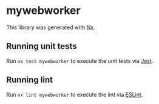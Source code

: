 # mywebworker

This library was generated with [Nx](https://nx.dev).

## Running unit tests

Run `nx test mywebworker` to execute the unit tests via [Jest](https://jestjs.io).

## Running lint

Run `nx lint mywebworker` to execute the lint via [ESLint](https://eslint.org/).

